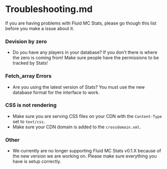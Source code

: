 # Troubleshooting.md

If you are having problems with Fluid MC Stats, please go though this list before you make a issue about it.

### Devision by zero

- Do you have any players in your database? If you don’t there is where the zero is coming from! Make sure people have the permissions to be tracked by Stats!

### Fetch_array Errors

- Are you using the latest version of Stats? You must use the new database format for the interface to work.

### CSS is not rendering

- Make sure you are serving CSS files on your CDN with the `Content-Type` set to `text/css`.
- Make sure your CDN domain is added to the `crossdomain.xml`.

### Other

- We currently are no longer supporting Fluid MC Stats v0.1.X because of the new version we are working on. Please make sure everything you have is setup correctly.